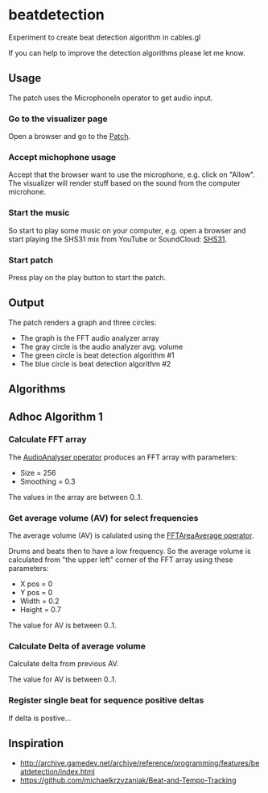 # beatdetection
Experiment to create beat detection algorithm in cables.gl

If you can help to improve the detection algorithms please let me know.

## Usage

The patch uses the MicrophoneIn operator to get audio input.

### Go to the visualizer page 
Open a browser and go to the [Patch](https://cables.gl/p/2ESFH8).

### Accept michophone usage
Accept that the browser want to use the microphone, e.g. click on "Allow". 
The visualizer will render stuff based on the sound from the computer microhone.

### Start the music
So start to play some music on your computer, e.g. open a browser and start playing the SHS31 mix from YouTube or SoundCloud:
[SHS31](https://soundcloud.com/rafaelcalazans/shs-31-lady-starlight-x-rodhad-x-speedy-j-live-160k/).

### Start patch
Press play on the play button to start the patch.

## Output
The patch renders a graph and three circles:
- The graph is the FFT audio analyzer array
- The gray circle is the audio analyzer avg. volume
- The green circle is beat detection algorithm #1
- The blue circle is beat detection algorithm #2

## Algorithms

## Adhoc Algorithm 1

### Calculate FFT array 
The [AudioAnalyser operator](https://cables.gl/op/Ops.WebAudio.AudioAnalyzer_v2?w=examples) produces an FFT array with parameters:
* Size = 256
* Smoothing = 0.3

The values in the array are between 0..1.

### Get average volume (AV) for select frequencies
The average volume (AV) is calulated using the 
[FFTAreaAverage operator](https://cables.gl/op/Ops.WebAudio.FFTAreaAverage_v2?w=examples).

Drums and beats then to have a low frequency.
So the average volume is calculated from "the upper left" corner of the FFT array using these parameters:
*  X pos = 0
*  Y pos = 0
*  Width = 0.2
*  Height = 0.7

The value for AV is between 0..1.

### Calculate Delta of average volume
Calculate delta from previous AV.

The value for AV is between 0..1.

### Register single beat for sequence positive deltas
If delta is postive...


## Inspiration

* http://archive.gamedev.net/archive/reference/programming/features/beatdetection/index.html
* https://github.com/michaelkrzyzaniak/Beat-and-Tempo-Tracking






